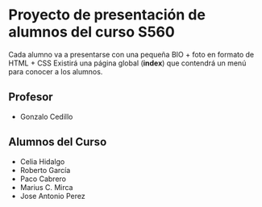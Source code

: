 # Proyecto de presentación de alumnos del curso S560

Cada alumno va a presentarse con una pequeña BIO + foto en formato de HTML + CSS
Existirá una página global (**index**) que contendrá un menú para conocer a los alumnos.

## Profesor

* Gonzalo Cedillo

## Alumnos del Curso

* Celia Hidalgo
* Roberto García
* Paco Cabrero
* Marius C. Mirca
* Jose Antonio Perez
